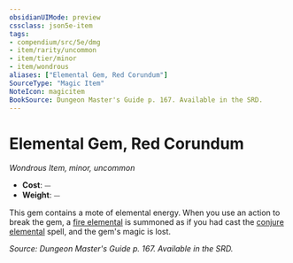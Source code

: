 ```yaml
---
obsidianUIMode: preview
cssclass: json5e-item
tags:
- compendium/src/5e/dmg
- item/rarity/uncommon
- item/tier/minor
- item/wondrous
aliases: ["Elemental Gem, Red Corundum"]
SourceType: "Magic Item"
NoteIcon: magicitem
BookSource: Dungeon Master's Guide p. 167. Available in the SRD.
---
```

# Elemental Gem, Red Corundum
*Wondrous Item, minor, uncommon*  

- **Cost**: ⏤
- **Weight**: ⏤

This gem contains a mote of elemental energy. When you use an action to break the gem, a [fire elemental](/2-Mechanics/CLI/bestiary/elemental/fire-elemental.md) is summoned as if you had cast the [conjure elemental](/2-Mechanics/CLI/spells/conjure-elemental.md) spell, and the gem's magic is lost.

*Source: Dungeon Master's Guide p. 167. Available in the SRD.*